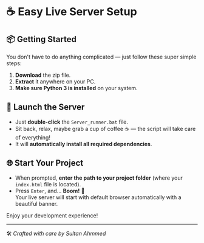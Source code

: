 # ☕ Easy Live Server Setup

## 📦 Getting Started

You don't have to do anything complicated — just follow these super simple steps:

1. **Download** the zip file.
2. **Extract** it anywhere on your PC.
3. **Make sure Python 3 is installed** on your system.

## 🚀 Launch the Server

- Just **double-click** the `Server_runner.bat` file.
- Sit back, relax, maybe grab a cup of coffee ☕ — the script will take care of everything!
- It will **automatically install all required dependencies**.

## 🌐 Start Your Project

- When prompted, **enter the path to your project folder** (where your `index.html` file is located).
- Press `Enter`, and... **Boom!** 🎉  
  Your live server will start with default browser automatically with a beautiful banner.

Enjoy your development experience!

---

🛠️ *Crafted with care by Sultan Ahmmed*
